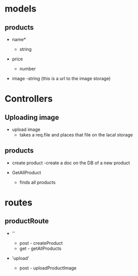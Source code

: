 # models

## products
- name*
    - string
    
- price
    - number

- image
    -string (this is a url to the image storage)

# Controllers

## Uploading image

- upload image
    - takes a req.file and places that file on the lacal storage

## products

- create product
    -create a doc on the DB of a new product

- GetAllProduct
    - finds all products

# routes

## productRoute
- '\'
    - post - createProduct
    - get - getAllProducts

- 'upload'
    - post - uploadProductImage




